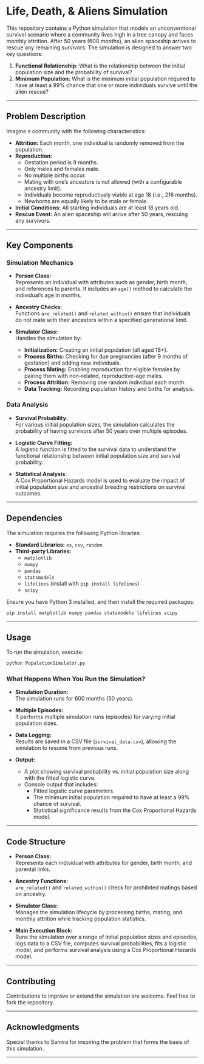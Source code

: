 # Life, Death, & Aliens Simulation

This repository contains a Python simulation that models an unconventional survival scenario where a community lives high in a tree canopy and faces monthly attrition. After 50 years (600 months), an alien spaceship arrives to rescue any remaining survivors. The simulation is designed to answer two key questions:

1. **Functional Relationship:** What is the relationship between the initial population size and the probability of survival?
2. **Minimum Population:** What is the minimum initial population required to have at least a 99% chance that one or more individuals survive until the alien rescue?

---

## Problem Description

Imagine a community with the following characteristics:

- **Attrition:** Each month, one individual is randomly removed from the population.
- **Reproduction:**
  - Gestation period is 9 months.
  - Only males and females mate.
  - No multiple births occur.
  - Mating with one’s ancestors is not allowed (with a configurable ancestry limit).
  - Individuals become reproductively viable at age 18 (i.e., 216 months).
  - Newborns are equally likely to be male or female.
- **Initial Conditions:** All starting individuals are at least 18 years old.
- **Rescue Event:** An alien spaceship will arrive after 50 years, rescuing any survivors.

---

## Key Components

### Simulation Mechanics

- **Person Class:**  
  Represents an individual with attributes such as gender, birth month, and references to parents. It includes an `age()` method to calculate the individual’s age in months.

- **Ancestry Checks:**  
  Functions `are_related()` and `related_within()` ensure that individuals do not mate with their ancestors within a specified generational limit.

- **Simulator Class:**  
  Handles the simulation by:
  - **Initialization:** Creating an initial population (all aged 18+).
  - **Process Births:** Checking for due pregnancies (after 9 months of gestation) and adding new individuals.
  - **Process Mating:** Enabling reproduction for eligible females by pairing them with non-related, reproductive-age males.
  - **Process Attrition:** Removing one random individual each month.
  - **Data Tracking:** Recording population history and births for analysis.

### Data Analysis

- **Survival Probability:**  
  For various initial population sizes, the simulation calculates the probability of having survivors after 50 years over multiple episodes.

- **Logistic Curve Fitting:**  
  A logistic function is fitted to the survival data to understand the functional relationship between initial population size and survival probability.

- **Statistical Analysis:**  
  A Cox Proportional Hazards model is used to evaluate the impact of initial population size and ancestral breeding restrictions on survival outcomes.

---

## Dependencies

The simulation requires the following Python libraries:

- **Standard Libraries:** `os`, `csv`, `random`
- **Third-party Libraries:**
  - `matplotlib`
  - `numpy`
  - `pandas`
  - `statsmodels`
  - `lifelines` (install with `pip install lifelines`)
  - `scipy`

Ensure you have Python 3 installed, and then install the required packages:

```bash
pip install matplotlib numpy pandas statsmodels lifelines scipy
```

---

## Usage

To run the simulation, execute:

```bash
python PopulationSimulator.py
```

### What Happens When You Run the Simulation?

- **Simulation Duration:**  
  The simulation runs for 600 months (50 years).

- **Multiple Episodes:**  
  It performs multiple simulation runs (episodes) for varying initial population sizes.

- **Data Logging:**  
  Results are saved in a CSV file (`survival_data.csv`), allowing the simulation to resume from previous runs.

- **Output:**
  - A plot showing survival probability vs. initial population size along with the fitted logistic curve.
  - Console output that includes:
    - Fitted logistic curve parameters.
    - The minimum initial population required to have at least a 99% chance of survival.
    - Statistical significance results from the Cox Proportional Hazards model.

---

## Code Structure

- **Person Class:**  
  Represents each individual with attributes for gender, birth month, and parental links.

- **Ancestry Functions:**  
  `are_related()` and `related_within()` check for prohibited matings based on ancestry.

- **Simulator Class:**  
  Manages the simulation lifecycle by processing births, mating, and monthly attrition while tracking population statistics.

- **Main Execution Block:**  
  Runs the simulation over a range of initial population sizes and episodes, logs data to a CSV file, computes survival probabilities, fits a logistic model, and performs survival analysis using a Cox Proportional Hazards model.

---

## Contributing

Contributions to improve or extend the simulation are welcome. Feel free to fork the repository.

---

## Acknowledgments

Special thanks to Samira for inspiring the problem that forms the basis of this simulation.

---
